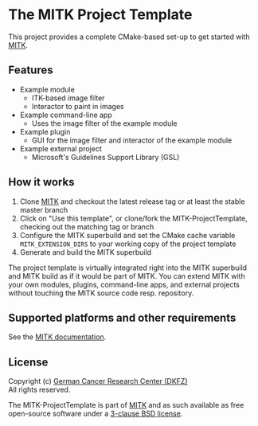 The MITK Project Template
=========================

This project provides a complete CMake-based set-up to get started with [MITK](https://github.com/MITK/MITK).

Features
--------

- Example module
  - ITK-based image filter
  - Interactor to paint in images
- Example command-line app
  - Uses the image filter of the example module
- Example plugin
  - GUI for the image filter and interactor of the example module
- Example external project
  - Microsoft's Guidelines Support Library (GSL)

How it works
------------

1. Clone [MITK](https://github.com/MITK/MITK) and checkout the latest release tag or at least the stable master branch
2. Click on "Use this template", or clone/fork the MITK-ProjectTemplate, checking out the matching tag or branch
3. Configure the MITK superbuild and set the CMake cache variable `MITK_EXTENSION_DIRS` to your working copy of the project template
4. Generate and build the MITK superbuild

The project template is virtually integrated right into the MITK superbuild and MITK build as if it would be part of MITK. You can extend MITK with your own modules, plugins, command-line apps, and external projects without touching the MITK source code resp. repository.

Supported platforms and other requirements
------------------------------------------

See the [MITK documentation](http://docs.mitk.org/2024.12/).

License
-------

Copyright (c) [German Cancer Research Center (DKFZ)](https://www.dkfz.de)<br>
All rights reserved.

The MITK-ProjectTemplate is part of [MITK](https://github.com/MITK/MITK) and as such available as free open-source software under a [3-clause BSD license](https://github.com/MITK/MITK-ProjectTemplate/blob/master/LICENSE).
